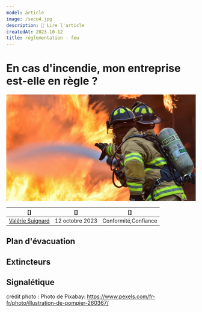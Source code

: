 ```yaml
---
model: article
image: /secu4.jpg
description: 📖 Lire l'article
createdAt: 2023-10-12
title: réglementation - feu
---
```


# En cas d'incendie, mon entreprise est-elle en règle ?

![secu4.jpg](/secu4.jpg)

|[]|[]| []
----|-----------|-----
[Valérie Suignard](/actor/valerie)|12 octobre 2023|Conformité,Confiance| 

## Plan d'évacuation

## Extincteurs

## Signalétique

crédit photo : Photo de Pixabay: https://www.pexels.com/fr-fr/photo/illustration-de-pompier-260367/ 